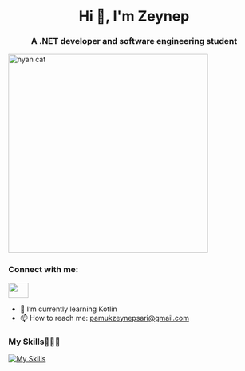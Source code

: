 
<h1 align="center">Hi 👋, I'm Zeynep </h1>
<h3 align="center">A .NET developer and software engineering student</h3>
<img align="center" alt="nyan cat" width="400" src="https://www.printmag.com/design-news/someone-just-bought-a-gif-for-half-a-million-dollars/">





<h3 align="left">Connect with me:</h3>
<p align="left">
<a href="https://www.linkedin.com/in/pamuk-zeynep-sar%C4%B1-00b78324a/" target="blank"><img align="center" src="https://raw.githubusercontent.com/rahuldkjain/github-profile-readme-generator/master/src/images/icons/Social/linked-in-alt.svg" height="30" width="40" /></a>




- 🌱 I’m currently learning Kotlin
- 📫 How to reach me: pamukzeynepsari@gmail.com

### My Skills🌵🌵🌵

[![My Skills](https://skills.thijs.gg/icons?i=js,html,css,c,cs,cpp,mysql,kotlin)](https://skills.thijs.gg)

